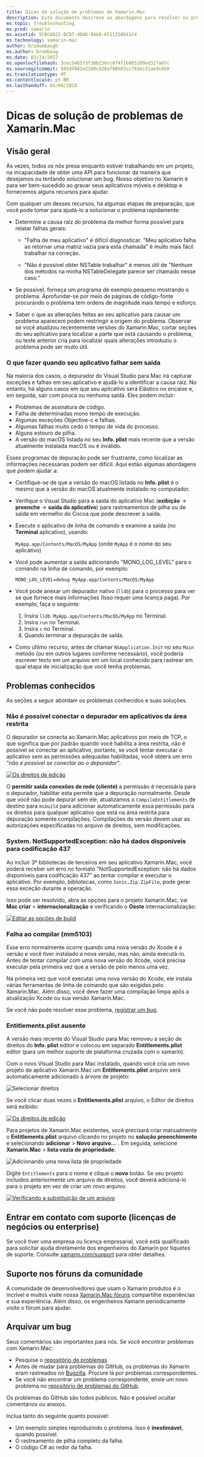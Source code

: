 ```yaml
---
title: Dicas de solução de problemas de Xamarin.Mac
description: Este documento descreve as abordagens para resolver os problemas encontrados durante o desenvolvimento de aplicativos Xamarin.Mac.
ms.topic: troubleshooting
ms.prod: xamarin
ms.assetid: 5CBC6822-BCD7-4DAD-8468-6511250D41C4
ms.technology: xamarin-mac
author: bradumbaugh
ms.author: brumbaug
ms.date: 03/14/2017
ms.openlocfilehash: 3cec5465f3f30b230cc0f4f1b865209ed327a07c
ms.sourcegitcommit: 945df041e2180cb20af08b83cc703ecd1aedc6b0
ms.translationtype: MT
ms.contentlocale: pt-BR
ms.lasthandoff: 04/04/2018
---
```

# <a name="xamarinmac-troubleshooting-tips"></a>Dicas de solução de problemas de Xamarin.Mac

## <a name="overview"></a>Visão geral

Às vezes, todos os nós presa enquanto estiver trabalhando em um projeto, na incapacidade de obter uma API para funcionar da maneira que desejamos ou tentando solucionar um bug. Nosso objetivo no Xamarin é para ser bem-sucedido ao gravar seus aplicativos móveis e desktop e fornecemos alguns recursos para ajudar.

Com qualquer um desses recursos, há algumas etapas de preparação, que você pode tomar para ajudá-lo a solucionar o problema rapidamente:

- Determine a causa raiz do problema da melhor forma possível para relatar falhas gerais:
 
     - "Falha de meu aplicativo" é difícil diagnosticar. "Meu aplicativo falha ao retornar uma matriz vazia para esta chamada" é muito mais fácil trabalhar na correção.

     - "Não é possível obter NSTable trabalhar" é menos útil de "Nenhum dos métodos na minha NSTableDelegate parece ser chamado nesse caso."

- Se possível, forneça um programa de exemplo pequeno mostrando o problema. Aprofundar-se por meio de páginas de código-fonte procurando o problema tem ordens de magnitude mais tempo e esforço.

- Saber o que as alterações feitas ao seu aplicativo para causar um problema aparecem podem restringir a origem do problema. Observar se você atualizou recentemente versões do Xamarin.Mac, cortar seções do seu aplicativo para localizar a parte que está causando o problema, ou teste anterior cria para localizar quais alterações introduziu o problema pode ser muito útil.


### <a name="what-to-do-when-your-app-crashes-with-no-output"></a>O que fazer quando seu aplicativo falhar sem saída

Na maioria dos casos, o depurador do Visual Studio para Mac irá capturar exceções e falhas em seu aplicativo e ajudá-lo a identificar a causa raiz. No entanto, há alguns casos em que seu aplicativo será Elástico no encaixe e, em seguida, sair com pouca ou nenhuma saída. Eles podem incluir:

- Problemas de assinatura de código.
- Falha de determinadas mono tempo de execução.
- Algumas exceções Objective-c e falhas.
- Algumas falhas muito cedo o tempo de vida do processo.
- Alguns estouro de pilha.
- A versão do macOS listada no seu **Info. plist** mais recente que a versão atualmente instalada macOS ou é inválido.

Esses programas de depuração pode ser frustrante, como localizar as informações necessárias podem ser difícil. Aqui estão algumas abordagens que podem ajudar a:

- Certifique-se de que a versão do macOS listada no **Info. plist** é o mesmo que a versão do macOS atualmente instalado no computador.
- Verifique o Visual Studio para a saída do aplicativo Mac (**exibição** -> **preenche** -> **saída do aplicativo**) para rastreamentos de pilha ou de saída em vermelho do Cocoa que pode descrever a saída.
- Execute o aplicativo de linha de comando e examine a saída (no **Terminal** aplicativo), usando: 

     `MyApp.app/Contents/MacOS/MyApp` (onde `MyApp` é o nome do seu aplicativo)
- Você pode aumentar a saída adicionando "MONO_LOG_LEVEL" para o comando na linha de comando, por exemplo: 

     `MONO_LOG_LEVEL=debug MyApp.app/Contents/MacOS/MyApp`
- Você pode anexar um depurador nativo (`lldb`) para o processo para ver se que fornece mais informações (Isso requer uma licença paga). Por exemplo, faça o seguinte:

    1. Insira `lldb MyApp.app/Contents/MacOS/MyApp` no Terminal.
    2. Insira `run` no Terminal.
    3. Insira `c` no Terminal.
    4. Quando terminar a depuração de saída.
- Como último recurso, antes de chamar `NSApplication.Init` no seu `Main` método (ou em outros lugares conforme necessário), você poderia escrever texto em um arquivo em um local conhecido para rastrear em qual etapa de inicialização que você tenha problemas.

## <a name="known-issues"></a>Problemas conhecidos

As seções a seguir abordam os problemas conhecidos e suas soluções.

### <a name="unable-to-connect-to-the-debugger-in-sandboxed-apps"></a>Não é possível conectar o depurador em aplicativos da área restrita

O depurador se conecta ao Xamarin.Mac aplicativos por meio de TCP, o que significa que por padrão quando você habilita a área restrita, não é possível se conectar ao aplicativo, portanto, se você tentar executar o aplicativo sem as permissões adequadas habilitadas, você obterá um erro *"não é possível se conectar ao o depurador"*. 

[![Os direitos de edição](troubleshooting-images/debug01.png "os direitos de edição")](troubleshooting-images/debug01-large.png#lightbox)

O **permitir saída conexões de rede (cliente)** a permissão é necessária para o depurador, habilitar esta permite que a depuração normalmente. Desde que você não pode depurar sem ele, atualizamos o `CompileEntitlements` de destino para `msbuild` para adicionar automaticamente essa permissão para os direitos para qualquer aplicativo que está na área restrita para depuração somente compilações. Compilações de versão devem usar as autorizações especificadas no arquivo de direitos, sem modificações.

### <a name="systemnotsupportedexception-no-data-is-available-for-encoding-437"></a>System. NotSupportedException: não há dados disponíveis para codificação 437
 
Ao incluir 3º bibliotecas de terceiros em seu aplicativo Xamarin.Mac, você poderá receber um erro no formato "NotSupportedException: não há dados disponíveis para codificação 437" ao tentar compilar e executar o aplicativo. Por exemplo, bibliotecas, como `Ionic.Zip.ZipFile`, pode gerar essa exceção durante a operação.

Isso pode ser resolvido, abra as opções para o projeto Xamarin.Mac, vai **Mac criar** > **internacionalização** e verificando o **Oeste** internacionalização:

[![Editar as opções de build](troubleshooting-images/issue01.png "Editar as opções de build")](troubleshooting-images/issue01-large.png#lightbox)

### <a name="failed-to-compile-mm5103"></a>Falha ao compilar (mm5103)

Esse erro normalmente ocorre quando uma nova versão do Xcode é a versão e você tiver instalado a nova versão, mas não, ainda executá-lo. Antes de tentar compilar com uma nova versão do Xcode, você precisa executar pela primeira vez que a versão de pelo menos uma vez.

Na primeira vez que você executar uma nova versão do Xcode, ele instala várias ferramentas de linha de comando que são exigidas pelo Xamarin.Mac. Além disso, você deve fazer uma compilação limpa após a atualização Xcode ou sua versão Xamarin.Mac.

Se você não pode resolver esse problema, [registrar um bug](#filing-a-bug).

### <a name="missing-entitlementsplist"></a>Entitlements.plist ausente

A versão mais recente do Visual Studio para Mac removeu a seção de direitos do **Info. plist** editor e colocou em separado **Entitlements.plist** editor (para um melhor suporte de plataforma cruzada com o xamarin).

Com o novo Visual Studio para Mac instalado, quando você cria um novo projeto de aplicativo Xamarin.Mac um **Entitlements.plist** arquivo será automaticamente adicionado à árvore de projeto:

![Selecionar direitos](troubleshooting-images/entitlements01.png "selecionando direitos")

Se você clicar duas vezes o **Entitlements.plist** arquivo, o Editor de direitos será exibido:

[![Os direitos de edição](troubleshooting-images/entitlements02.png "os direitos de edição")](troubleshooting-images/entitlements02-large.png#lightbox)

Para projetos de Xamarin.Mac existentes, você precisará criar manualmente o **Entitlements.plist** arquivo clicando no projeto no **solução preenchimento** e selecionando **adicionar**  >  **Novo arquivo...** . Em seguida, selecione **Xamarin.Mac** > **lista vazia de propriedade**:

![Adicionando uma nova lista de propriedade](troubleshooting-images/entitlements03.png "adicionando uma nova lista de propriedades")

Digite `Entitlements` para o nome e clique o **novo** botão. Se seu projeto incluídos anteriormente um arquivo de direitos, você deverá adicioná-lo para o projeto em vez de criar um novo arquivo:

[![Verificando a substituição de um arquivo](troubleshooting-images/entitlements04.png "verificando a substituição de um arquivo")](troubleshooting-images/entitlements04-large.png#lightbox)

## <a name="contacting-support-business-or-enterprise-licenses"></a>Entrar em contato com suporte (licenças de negócios ou enterprise)

Se você tiver uma empresa ou licença empresarial, você está qualificado para solicitar ajuda diretamente dos engenheiros do Xamarin por tíquetes de suporte. Consulte [xamarin.com/support](http://xamarin.com/support) para obter detalhes.

## <a name="community-support-on-the-forums"></a>Suporte nos fóruns da comunidade

A comunidade de desenvolvedores que usam o Xamarin produtos é o incrível e muitos visite nossa [Xamarin.Mac fóruns](http://forums.xamarin.com/categories/mac) compartilhe experiências e sua experiência. Além disso, os engenheiros Xamarin periodicamente visite o fórum para ajudar.

<a name="filing-a-bug"/>

## <a name="filing-a-bug"></a>Arquivar um bug

Seus comentários são importantes para nós. Se você encontrar problemas com Xamarin.Mac:

- Pesquise o [repositório de problemas](https://github.com/xamarin/xamarin-macios/issues) 
- Antes de mudar para problemas do GitHub, os problemas do Xamarin eram rastreados no [Bugzilla](https://bugzilla.xamarin.com/describecomponents.cgi). Procure lá por problemas correspondentes.
- Se você não encontrar um problema correspondente, envie um novo problema no [repositório de problemas do GitHub](https://github.com/xamarin/xamarin-macios/issues/new).

Os problemas do GitHub são todos públicos. Não é possível ocultar comentários ou anexos. 

Inclua tanto do seguinte quanto possível:                                                                                                                                          

- Um exemplo simples reproduzindo o problema. Isso é **inestimável**, quando possível. 
- O rastreamento de pilha completo da falha.
- O código C# ao redor da falha. 
